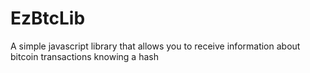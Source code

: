 # EzBtcLib
A simple javascript library that allows you to receive information about bitcoin transactions knowing a hash
